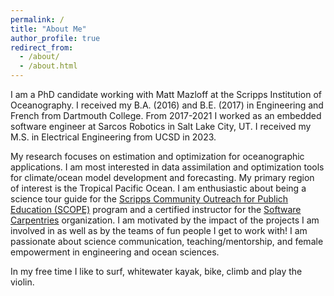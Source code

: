```yaml
---
permalink: /
title: "About Me"
author_profile: true
redirect_from: 
  - /about/
  - /about.html
---
```


I am a PhD candidate working with Matt Mazloff at the Scripps Institution of Oceanography. I received my B.A. (2016) and B.E. (2017) in Engineering and French from Dartmouth College. From 2017-2021 I worked as an embedded software engineer at Sarcos Robotics in Salt Lake City, UT. I received my M.S. in Electrical Engineering from UCSD in 2023. 

My research focuses on estimation and optimization for oceanographic applications. I am most interested in data assimilation and optimization tools for climate/ocean model development and forecasting. My primary region of interest is the Tropical Pacific Ocean. I am enthusiastic about being a science tour guide for the [Scripps Community Outreach for Publich Education (SCOPE)](https://scripps.ucsd.edu/scope) program and a certified instructor for the [Software Carpentries](https://carpentries.org/index.html) organization. I am motivated by the impact of the projects I am involved in as well as by the teams of fun people I get to work with! I am passionate about science communication, teaching/mentorship, and female empowerment in engineering and ocean sciences.

In my free time I like to surf, whitewater kayak, bike, climb and play the violin. 
